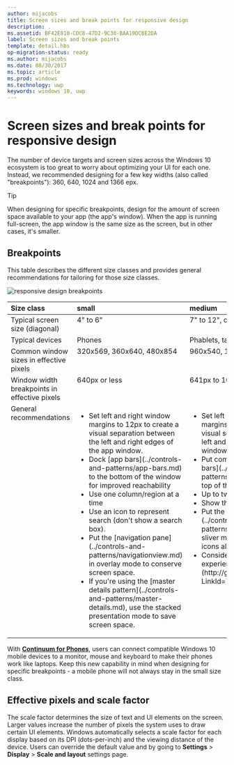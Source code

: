 ```yaml
---
author: mijacobs
title: Screen sizes and break points for responsive design
description: .
ms.assetid: BF42E810-CDC8-47D2-9C30-BAA19DCBE2DA
label: Screen sizes and break points
template: detail.hbs
op-migration-status: ready
ms.author: mijacobs
ms.date: 08/30/2017
ms.topic: article
ms.prod: windows
ms.technology: uwp
keywords: windows 10, uwp
---
```


#  Screen sizes and break points for responsive design

<link rel="stylesheet" href="https://az835927.vo.msecnd.net/sites/uwp/Resources/css/custom.css">

The number of device targets and screen sizes across the Windows 10 ecosystem is too great to worry about optimizing your UI for each one. Instead, we recommended designing for a few key widths (also called "breakpoints"): 360, 640, 1024 and 1366 epx.

> [!TIP]
> When designing for specific breakpoints, design for the amount of screen space available to your app (the app's window). When the app is running full-screen, the app window is the same size as the screen, but in other cases, it's smaller.
 

## Breakpoints
This table describes the different size classes and provides general recommendations for tailoring for those size classes.

![responsive design breakpoints](images/rsp-design/rspd-breakpoints.png)

<table>

<thead>
<tr class="header">
<th align="left">Size class</th>
<th align="left">small</th>
<th align="left">medium</th>
<th align="left">large</th>
</tr>
</thead>
<tbody>
<tr class="odd">
<td style="vertical-align:top;">Typical screen size (diagonal)</td>
<td style="vertical-align:top;">4&quot; to 6&quot;</td>
<td style="vertical-align:top;">7&quot; to 12&quot;, or TVs</td>
<td style="vertical-align:top;">13&quot; and larger</td>
</tr>
<tr class="even">
<td style="vertical-align:top;">Typical devices</td>
<td style="vertical-align:top;">Phones</td>
<td style="vertical-align:top;">Phablets, tablets, TVs</td>
<td style="vertical-align:top;">PCs, laptops, Surface Hubs</td>
</tr>
<tr class="odd">
<td style="vertical-align:top;">Common window sizes in effective pixels</td>
<td style="vertical-align:top;">320x569, 360x640, 480x854</td>
<td style="vertical-align:top;">960x540, 1024x640</td>
<td style="vertical-align:top;">1366x768, 1920x1080</td>
</tr>
<tr class="even">
<td style="vertical-align:top;">Window width breakpoints in effective pixels</td>
<td style="vertical-align:top;">640px or less</td>
<td style="vertical-align:top;">641px to 1007px</td>
<td style="vertical-align:top;">1008px or greater</td>
</tr>

<tr class="odd">
<td style="vertical-align:top;">General recommendations</td>
<td style="vertical-align:top;"><ul>
<li>Set left and right window margins to 12px to create a visual separation between the left and right edges of the app window.</li>
<li>Dock [app bars](../controls-and-patterns/app-bars.md) to the bottom of the window for improved reachability</li>
<li>Use one column/region at a time</li>
<li>Use an icon to represent search (don't show a search box).</li>
<li>Put the [navigation pane](../controls-and-patterns/navigationview.md) in overlay mode to conserve screen space.</li>
<li>If you're using the [master details pattern](../controls-and-patterns/master-details.md), use the stacked presentation mode to save screen space.</li>
</ul></td>
<td style="vertical-align:top;"><ul>
<li>Set left and right window margins to 24px to create a visual separation between the left and right edges of the app window.</li>
<li>Put command elements like [app bars](../controls-and-patterns/app-bars.md) at the top of the app window.</li>
<li>Up to two columns/regions</li>
<li>Show the search box.</li>
<li>Put the [navigation pane](../controls-and-patterns/navigationview.md) into sliver mode so a narrow strip of icons always shows.</li>
<li>Consider further tailoring for [TV experiences](http://go.microsoft.com/fwlink/?LinkId=760736).</li>
</ul></td>
<td style="vertical-align:top;"><ul>
<li>Set left and right window margins to 24px to create a visual separation between the left and right edges of the app window.</li>
<li>Put command elements like [app bars](../controls-and-patterns/app-bars.md) at the top of the app window.</li>
<li>Up to three columns/regions</li>
<li>Show the search box.</li>
<li>Put the [navigation pane](../controls-and-patterns/navigationview.md) into docked mode so that it always shows.</li>
</ul></td>
</tr>
</tbody>
</table>

With [**Continuum for Phones**](http://go.microsoft.com/fwlink/p/?LinkID=699431), users can connect compatible Windows 10 mobile devices to a monitor, mouse and keyboard to make their phones work like laptops. Keep this new capability in mind when designing for specific breakpoints - a mobile phone will not always stay in the small size class.

## Effective pixels and scale factor

The scale factor determines the size of text and UI elements on the screen. Larger values increase the number of pixels the system uses to draw certain UI elements. Windows automatically selects a scale factor for each display based on its DPI (dots-per-inch) and the viewing distance of the device. Users can override the default value and by going to **Settings** > **Display** > **Scale and layout** settings page. 


 
